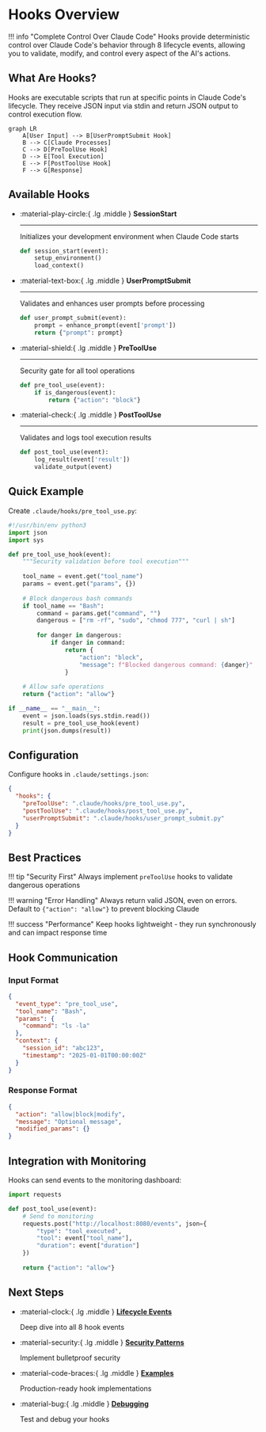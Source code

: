 # Hooks Overview

!!! info "Complete Control Over Claude Code"
    Hooks provide deterministic control over Claude Code's behavior through 8 lifecycle events, allowing you to validate, modify, and control every aspect of the AI's actions.

## What Are Hooks?

Hooks are executable scripts that run at specific points in Claude Code's lifecycle. They receive JSON input via stdin and return JSON output to control execution flow.

```mermaid
graph LR
    A[User Input] --> B[UserPromptSubmit Hook]
    B --> C[Claude Processes]
    C --> D[PreToolUse Hook]
    D --> E[Tool Execution]
    E --> F[PostToolUse Hook]
    F --> G[Response]
```

## Available Hooks

<div class="grid cards" markdown>

-   :material-play-circle:{ .lg .middle } **SessionStart**

    ---

    Initializes your development environment when Claude Code starts

    ```python
    def session_start(event):
        setup_environment()
        load_context()
    ```

-   :material-text-box:{ .lg .middle } **UserPromptSubmit**

    ---

    Validates and enhances user prompts before processing

    ```python
    def user_prompt_submit(event):
        prompt = enhance_prompt(event['prompt'])
        return {"prompt": prompt}
    ```

-   :material-shield:{ .lg .middle } **PreToolUse**

    ---

    Security gate for all tool operations

    ```python
    def pre_tool_use(event):
        if is_dangerous(event):
            return {"action": "block"}
    ```

-   :material-check:{ .lg .middle } **PostToolUse**

    ---

    Validates and logs tool execution results

    ```python
    def post_tool_use(event):
        log_result(event['result'])
        validate_output(event)
    ```

</div>

## Quick Example

Create `.claude/hooks/pre_tool_use.py`:

```python title="pre_tool_use.py"
#!/usr/bin/env python3
import json
import sys

def pre_tool_use_hook(event):
    """Security validation before tool execution"""
    
    tool_name = event.get("tool_name")
    params = event.get("params", {})
    
    # Block dangerous bash commands
    if tool_name == "Bash":
        command = params.get("command", "")
        dangerous = ["rm -rf", "sudo", "chmod 777", "curl | sh"]
        
        for danger in dangerous:
            if danger in command:
                return {
                    "action": "block",
                    "message": f"Blocked dangerous command: {danger}"
                }
    
    # Allow safe operations
    return {"action": "allow"}

if __name__ == "__main__":
    event = json.loads(sys.stdin.read())
    result = pre_tool_use_hook(event)
    print(json.dumps(result))
```

## Configuration

Configure hooks in `.claude/settings.json`:

```json
{
  "hooks": {
    "preToolUse": ".claude/hooks/pre_tool_use.py",
    "postToolUse": ".claude/hooks/post_tool_use.py",
    "userPromptSubmit": ".claude/hooks/user_prompt_submit.py"
  }
}
```

## Best Practices

!!! tip "Security First"
    Always implement `preToolUse` hooks to validate dangerous operations

!!! warning "Error Handling"
    Always return valid JSON, even on errors. Default to `{"action": "allow"}` to prevent blocking Claude

!!! success "Performance"
    Keep hooks lightweight - they run synchronously and can impact response time

## Hook Communication

### Input Format

```json
{
  "event_type": "pre_tool_use",
  "tool_name": "Bash",
  "params": {
    "command": "ls -la"
  },
  "context": {
    "session_id": "abc123",
    "timestamp": "2025-01-01T00:00:00Z"
  }
}
```

### Response Format

```json
{
  "action": "allow|block|modify",
  "message": "Optional message",
  "modified_params": {}
}
```

## Integration with Monitoring

Hooks can send events to the monitoring dashboard:

```python
import requests

def post_tool_use(event):
    # Send to monitoring
    requests.post("http://localhost:8080/events", json={
        "type": "tool_executed",
        "tool": event["tool_name"],
        "duration": event["duration"]
    })
    
    return {"action": "allow"}
```

## Next Steps

<div class="grid cards" markdown>

-   :material-clock:{ .lg .middle } **[Lifecycle Events](lifecycle.md)**
    
    Deep dive into all 8 hook events

-   :material-security:{ .lg .middle } **[Security Patterns](security.md)**
    
    Implement bulletproof security

-   :material-code-braces:{ .lg .middle } **[Examples](examples.md)**
    
    Production-ready hook implementations

-   :material-bug:{ .lg .middle } **[Debugging](debugging.md)**
    
    Test and debug your hooks

</div>